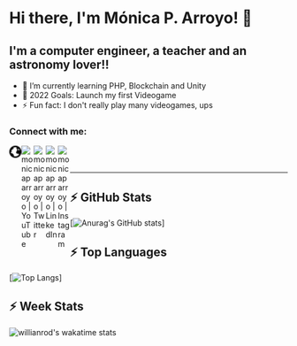 # Hi there, I'm Mónica P. Arroyo! 👋 

## I'm a computer engineer, a teacher and an astronomy lover!!

- 🌱 I’m currently learning PHP, Blockchain and Unity
- 🥅 2022 Goals: Launch my first Videogame
- ⚡ Fun fact: I don't really play many videogames, ups

### Connect with me:

[<img align="left" alt="webpage" width="22px" src="https://raw.githubusercontent.com/iconic/open-iconic/master/svg/globe.svg" />][website]
[<img align="left" alt="monicaparroyo | YouTube" width="22px" src="https://cdn.jsdelivr.net/npm/simple-icons@v3/icons/youtube.svg" />][youtube]
[<img align="left" alt="monicaparroyo | Twitter" width="22px" src="https://cdn.jsdelivr.net/npm/simple-icons@v3/icons/twitter.svg" />][twitter]
[<img align="left" alt="monicaparroyo | LinkedIn" width="22px" src="https://cdn.jsdelivr.net/npm/simple-icons@v3/icons/linkedin.svg" />][linkedin]
[<img align="left" alt="monicaparroyo | Instagram" width="22px" src="https://cdn.jsdelivr.net/npm/simple-icons@v3/icons/instagram.svg" />][instagram]

<br />
<br />

---

## :zap: GitHub Stats

[![Anurag's GitHub stats](https://github-readme-stats.vercel.app/api?username=monicaparroyo&count_private=true&show_icons=true&theme=tokyonight)]

## :zap: Top Languages

[![Top Langs](https://github-readme-stats.vercel.app/api/top-langs/?username=monicaparroyo&hide=css,scss&layout=compact&theme=tokyonight)]

## :zap: Week Stats

![willianrod's wakatime stats](https://github-readme-stats.vercel.app/api/wakatime?username=monicaparroyo&layout=compact)

[website]: https://monicaparroyo.github.io/
[twitter]: https://twitter.com/MonicaPArroyo
[youtube]: https://www.youtube.com/channel/UCMhkX7dVobqsVXptSj4ELUw
[instagram]: https://www.instagram.com/monicaparroyo/
[linkedin]: https://www.linkedin.com/in/monicaparroyo/
